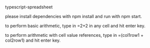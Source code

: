 typescript-spreadsheet

please install dependencies with npm install and run with npm start.

to perform basic arithmetic, type in =2+2 in any cell and hit enter key.

to perform arithmetic with cell value references, type in =(col1row1 + col2row1) and hit enter key.